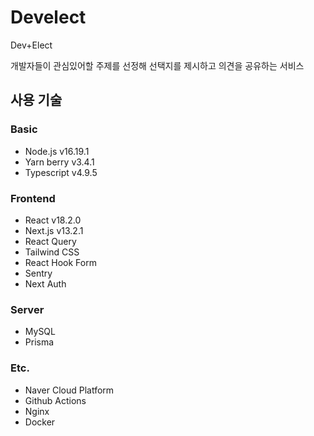 # Develect

Dev+Elect

개발자들이 관심있어할 주제를 선정해
선택지를 제시하고 의견을 공유하는 서비스

## 사용 기술

### Basic

- Node.js v16.19.1
- Yarn berry v3.4.1
- Typescript v4.9.5

### Frontend

- React v18.2.0
- Next.js v13.2.1
- React Query
- Tailwind CSS
- React Hook Form
- Sentry
- Next Auth

### Server

- MySQL
- Prisma

### Etc.

- Naver Cloud Platform
- Github Actions
- Nginx
- Docker
